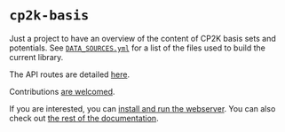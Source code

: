 # `cp2k-basis`

Just a project to have an overview of the content of CP2K basis sets and potentials.
See [`DATA_SOURCES.yml`](DATA_SOURCES.yml) for a list of the files used to build the current library.

The API routes are detailed [here](./docs/api.md).

Contributions [are welcomed](./docs/install.md#contribute).

If you are interested, you can [install and run the webserver](./docs/install.md#install-and-run).
You can also check out [the rest of the documentation](./docs/).